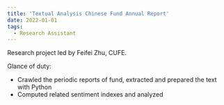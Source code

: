 ```yaml
---
title: 'Textual Analysis Chinese Fund Annual Report'
date: 2022-01-01
tags:
  - Research Assistant
---
```


Research project led by Feifei Zhu, CUFE.

Glance of duty:

-   Crawled the periodic reports of fund, extracted and prepared the text with Python
-    Computed related sentiment indexes and analyzed
